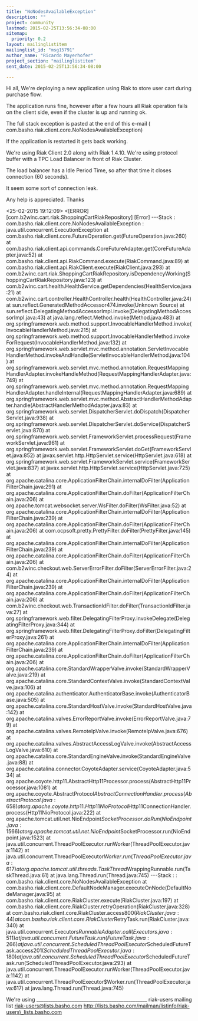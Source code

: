 ```yaml
---
title: "NoNodesAvailableException"
description: ""
project: community
lastmod: 2015-02-25T13:56:34-08:00
sitemap:
  priority: 0.2
layout: mailinglistitem
mailinglist_id: "msg15791"
author_name: "Ricardo Mayerhofer"
project_section: "mailinglistitem"
sent_date: 2015-02-25T13:56:34-08:00

---
```



Hi all,
We're deploying a new application using Riak to store user cart during
purchase flow.

The application runs fine, however after a few hours all Riak operation
fails on the client side, even if the cluster is up and running ok.

The full stack exception is pasted at the end of this e-mail (
com.basho.riak.client.core.NoNodesAvailableException)

If the application is restarted it gets back working.

We're using Riak Client 2.0 along with Riak 1.4.10. We're using protocol
buffer with a TPC Load Balancer in front of Riak Cluster.

The load balancer has a Idle Period Time, so after that time it closes
connection (60 seconds).

It seem some sort of connection leak.

Any help is appreciated. Thanks

<25-02-2015 19:12:09> 
  <[ERROR]
[com.b2winc.cart.riak.ShoppingCartRiakRepository] [Error]
---Stack : com.basho.riak.client.core.NoNodesAvailableException :
java.util.concurrent.ExecutionException at
com.basho.riak.client.core.FutureOperation.get(FutureOperation.java:260)
 at
com.basho.riak.client.api.commands.CoreFutureAdapter.get(CoreFutureAdapter.java:52)
 at com.basho.riak.client.api.RiakCommand.execute(RiakCommand.java:89)
 at com.basho.riak.client.api.RiakClient.execute(RiakClient.java:293)
 at
com.b2winc.cart.riak.ShoppingCartRiakRepository.isDependencyWorking(ShoppingCartRiakRepository.java:123)
 at
com.b2winc.cart.health.HealthService.getDependencies(HealthService.java:21)
 at
com.b2winc.cart.controller.HealthController.health(HealthController.java:24)
 at sun.reflect.GeneratedMethodAccessor474.invoke(Unknown Source)
 at
sun.reflect.DelegatingMethodAccessorImpl.invoke(DelegatingMethodAccessorImpl.java:43)
 at java.lang.reflect.Method.invoke(Method.java:483)
 at
org.springframework.web.method.support.InvocableHandlerMethod.invoke(InvocableHandlerMethod.java:215)
 at
org.springframework.web.method.support.InvocableHandlerMethod.invokeForRequest(InvocableHandlerMethod.java:132)
 at
org.springframework.web.servlet.mvc.method.annotation.ServletInvocableHandlerMethod.invokeAndHandle(ServletInvocableHandlerMethod.java:104)
 at
org.springframework.web.servlet.mvc.method.annotation.RequestMappingHandlerAdapter.invokeHandleMethod(RequestMappingHandlerAdapter.java:749)
 at
org.springframework.web.servlet.mvc.method.annotation.RequestMappingHandlerAdapter.handleInternal(RequestMappingHandlerAdapter.java:689)
 at
org.springframework.web.servlet.mvc.method.AbstractHandlerMethodAdapter.handle(AbstractHandlerMethodAdapter.java:83)
 at
org.springframework.web.servlet.DispatcherServlet.doDispatch(DispatcherServlet.java:938)
 at
org.springframework.web.servlet.DispatcherServlet.doService(DispatcherServlet.java:870)
 at
org.springframework.web.servlet.FrameworkServlet.processRequest(FrameworkServlet.java:961)
 at
org.springframework.web.servlet.FrameworkServlet.doGet(FrameworkServlet.java:852)
 at javax.servlet.http.HttpServlet.service(HttpServlet.java:618)
 at
org.springframework.web.servlet.FrameworkServlet.service(FrameworkServlet.java:837)
 at javax.servlet.http.HttpServlet.service(HttpServlet.java:725)
 at
org.apache.catalina.core.ApplicationFilterChain.internalDoFilter(ApplicationFilterChain.java:291)
 at
org.apache.catalina.core.ApplicationFilterChain.doFilter(ApplicationFilterChain.java:206)
 at org.apache.tomcat.websocket.server.WsFilter.doFilter(WsFilter.java:52)
 at
org.apache.catalina.core.ApplicationFilterChain.internalDoFilter(ApplicationFilterChain.java:239)
 at
org.apache.catalina.core.ApplicationFilterChain.doFilter(ApplicationFilterChain.java:206)
 at com.ocpsoft.pretty.PrettyFilter.doFilter(PrettyFilter.java:145)
 at
org.apache.catalina.core.ApplicationFilterChain.internalDoFilter(ApplicationFilterChain.java:239)
 at
org.apache.catalina.core.ApplicationFilterChain.doFilter(ApplicationFilterChain.java:206)
 at
com.b2winc.checkout.web.ServerErrorFilter.doFilter(ServerErrorFilter.java:24)
 at
org.apache.catalina.core.ApplicationFilterChain.internalDoFilter(ApplicationFilterChain.java:239)
 at
org.apache.catalina.core.ApplicationFilterChain.doFilter(ApplicationFilterChain.java:206)
 at
com.b2winc.checkout.web.TransactionIdFilter.doFilter(TransactionIdFilter.java:27)
 at
org.springframework.web.filter.DelegatingFilterProxy.invokeDelegate(DelegatingFilterProxy.java:344)
 at
org.springframework.web.filter.DelegatingFilterProxy.doFilter(DelegatingFilterProxy.java:261)
 at
org.apache.catalina.core.ApplicationFilterChain.internalDoFilter(ApplicationFilterChain.java:239)
 at
org.apache.catalina.core.ApplicationFilterChain.doFilter(ApplicationFilterChain.java:206)
 at
org.apache.catalina.core.StandardWrapperValve.invoke(StandardWrapperValve.java:219)
 at
org.apache.catalina.core.StandardContextValve.invoke(StandardContextValve.java:106)
 at
org.apache.catalina.authenticator.AuthenticatorBase.invoke(AuthenticatorBase.java:505)
 at
org.apache.catalina.core.StandardHostValve.invoke(StandardHostValve.java:142)
 at
org.apache.catalina.valves.ErrorReportValve.invoke(ErrorReportValve.java:79)
 at org.apache.catalina.valves.RemoteIpValve.invoke(RemoteIpValve.java:676)
 at
org.apache.catalina.valves.AbstractAccessLogValve.invoke(AbstractAccessLogValve.java:610)
 at
org.apache.catalina.core.StandardEngineValve.invoke(StandardEngineValve.java:88)
 at
org.apache.catalina.connector.CoyoteAdapter.service(CoyoteAdapter.java:534)
 at
org.apache.coyote.http11.AbstractHttp11Processor.process(AbstractHttp11Processor.java:1081)
 at
org.apache.coyote.AbstractProtocol$AbstractConnectionHandler.process(AbstractProtocol.java:658)
 at
org.apache.coyote.http11.Http11NioProtocol$Http11ConnectionHandler.process(Http11NioProtocol.java:222)
 at
org.apache.tomcat.util.net.NioEndpoint$SocketProcessor.doRun(NioEndpoint.java:1566)
 at
org.apache.tomcat.util.net.NioEndpoint$SocketProcessor.run(NioEndpoint.java:1523)
 at
java.util.concurrent.ThreadPoolExecutor.runWorker(ThreadPoolExecutor.java:1142)
 at
java.util.concurrent.ThreadPoolExecutor$Worker.run(ThreadPoolExecutor.java:617)
 at
org.apache.tomcat.util.threads.TaskThread$WrappingRunnable.run(TaskThread.java:61)
 at java.lang.Thread.run(Thread.java:745)
---Stack : : com.basho.riak.client.core.NoNodesAvailableException at
com.basho.riak.client.core.DefaultNodeManager.executeOnNode(DefaultNodeManager.java:95)
 at com.basho.riak.client.core.RiakCluster.execute(RiakCluster.java:197)
 at
com.basho.riak.client.core.RiakCluster.retryOperation(RiakCluster.java:328)
 at com.basho.riak.client.core.RiakCluster.access$800(RiakCluster.java:44)
 at
com.basho.riak.client.core.RiakCluster$RetryTask.run(RiakCluster.java:340)
 at java.util.concurrent.Executors$RunnableAdapter.call(Executors.java:511)
 at java.util.concurrent.FutureTask.run(FutureTask.java:266)
 at
java.util.concurrent.ScheduledThreadPoolExecutor$ScheduledFutureTask.access$201(ScheduledThreadPoolExecutor.java:180)
 at
java.util.concurrent.ScheduledThreadPoolExecutor$ScheduledFutureTask.run(ScheduledThreadPoolExecutor.java:293)
 at
java.util.concurrent.ThreadPoolExecutor.runWorker(ThreadPoolExecutor.java:1142)
 at
java.util.concurrent.ThreadPoolExecutor$Worker.run(ThreadPoolExecutor.java:617)
 at java.lang.Thread.run(Thread.java:745)


We're using
\_\_\_\_\_\_\_\_\_\_\_\_\_\_\_\_\_\_\_\_\_\_\_\_\_\_\_\_\_\_\_\_\_\_\_\_\_\_\_\_\_\_\_\_\_\_\_
riak-users mailing list
riak-users@lists.basho.com
http://lists.basho.com/mailman/listinfo/riak-users\_lists.basho.com

